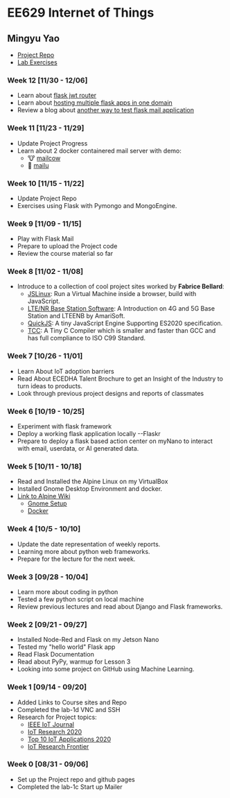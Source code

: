 # EE629 Internet of Things
## Mingyu Yao ##
- [Project Repo](https://github.com/MingyuYao/EE629-IoT/tree/master/Project)
- [Lab Exercises](https://github.com/MingyuYao/EE629-IoT/tree/master/Lab)

### Week 12 \[11/30 - 12/06\] ###
-  Learn about [flask jwt router](https://github.com/joegasewicz/flask-jwt-router)
-  Learn about [hosting multiple flask apps in one domain](https://www.reddit.com/r/flask/comments/k26r5r/python_flask_multiple_applications_in_1_domain/)
-  Review a blog about [another way to test flask mail application](https://blog.miguelgrinberg.com/post/the-flask-mega-tutorial-part-x-email-support)

### Week 11 \[11/23 - 11/29\] ###
- Update Project Progress
- Learn about 2 docker containered mail server with demo:
  - :cow: [mailcow](https://mailcow.github.io/mailcow-dockerized-docs/)
  - :email: [mailu](https://mailu.io/master/demo.html)

### Week 10 \[11/15 - 11/22\] ###
- Update Project Repo
- Exercises using Flask with Pymongo and MongoEngine.

### Week 9 \[11/09 - 11/15\] ###
- Play with Flask Mail
- Prepare to upload the Project code
- Review the course material so far

### Week 8 \[11/02 - 11/08\] ###
- Introduce to a collection of cool project sites worked by __Fabrice Bellard__:
  - [JSLinux](https://bellard.org/jslinux/): Run a Virtual Machine inside a browser, build with JavaScript.
  - [LTE/NR Base Station Software](https://bellard.org/lte/): A Introduction on 4G and 5G Base Station and LTEENB by AmariSoft.
  - [QuickJS](https://bellard.org/quickjs/): A tiny JavaScript Engine Supporting ES2020 specification.
  - [TCC](https://bellard.org/tcc/): A Tiny C Compiler which is smaller and faster than GCC and has full compliance to ISO C99 Standard.
  
### Week 7 \[10/26 - 11/01\] ###
- Learn About IoT adoption barriers
- Read About ECEDHA Talent Brochure to get an Insight of the Industry to turn ideas to products.
- Look through previous project designs and reports of classmates

### Week 6 \[10/19 - 10/25\] ###
- Experiment with flask framework
- Deploy a working flask application locally --Flaskr
- Prepare to deploy a flask based action center on myNano to interact with email, userdata, or AI generated data.

### Week 5 \[10/11 - 10/18\] ###
- Read and Installed the Alpine Linux on my VirtualBox
- Installed Gnome Desktop Environment and docker.
- [Link to Alpine Wiki](https://wiki.alpinelinux.org/wiki/Tutorials_and_Howtos)
  - [Gnome Setup](https://wiki.alpinelinux.org/wiki/Gnome_Setup)
  - [Docker](https://wiki.alpinelinux.org/wiki/Docker)

### Week 4 \[10/5 - 10/10\] ###
- Update the date representation of weekly reports.
- Learning more about python web frameworks.
- Prepare for the lecture for the next week.

### Week 3 \[09/28 - 10/04\] ###
- Learn more about coding in python
- Tested a few python script on local machine
- Review previous lectures and read about Django and Flask frameworks.

### Week 2 \[09/21 - 09/27\] ###
- Installed Node-Red and Flask on my Jetson Nano
- Tested my "hello world" Flask app
- Read Flask Documentation
- Read about PyPy, warmup for Lesson 3
- Looking into some project on GitHub using Machine Learning.

### Week 1 \[09/14 - 09/20\] ###
- Added Links to Course sites and Repo
- Completed the lab-1d VNC and SSH
- Research for Project topics:
  - [IEEE IoT Journal](https://ieeexplore.ieee.org/xpl/RecentIssue.jsp?punumber=6488907)
  - [IoT Research 2020](https://www.ilovephd.com/iot-research-topics-2020/)
  - [Top 10 IoT Applications 2020](https://iot-analytics.com/top-10-iot-applications-in-2020/)
  - [IoT Research Frontier](https://www.eliko.ee/iot-research-frontiers/)
  
### Week 0 \[08/31 - 09/06\] ###
- Set up the Project repo and github pages
- Completed the lab-1c Start up Mailer
